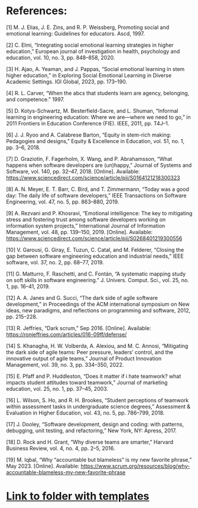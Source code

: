 # References:

[1] M. J. Elias, J. E. Zins, and R. P. Weissberg, Promoting social and emotional learning: Guidelines for educators. Ascd, 1997.

[2] C. Elmi, “Integrating social emotional learning strategies in higher education,” European journal of investigation in health, psychology and education, vol. 10, no. 3, pp. 848–858, 2020.

[3] H. Ajao, A. Yeaman, and J. Pappas, “Social emotional learning in stem higher education,” in Exploring Social Emotional Learning in Diverse Academic Settings. IGI Global, 2023, pp. 173–190.

[4] R. L. Carver, “When the abcs that students learn are agency, belonging, and competence.” 1997.

[5] D. Kotys-Schwartz, M. Besterfield-Sacre, and L. Shuman, “Informal learning in engineering education: Where we are—where we need to go,” in 2011 Frontiers in Education Conference (FIE). IEEE, 2011, pp. T4J–1.

[6] J. J. Ryoo and A. Calabrese Barton, “Equity in stem-rich making: Pedagogies and designs,” Equity & Excellence in Education, vol. 51, no. 1, pp. 3–6, 2018.

[7] D. Graziotin, F. Fagerholm, X. Wang, and P. Abrahamsson, “What happens when software developers are (un)happy,” Journal of Systems and Software, vol. 140, pp. 32–47, 2018. [Online]. Available: https://www.sciencedirect.com/science/article/pii/S0164121218300323

[8] A. N. Meyer, E. T. Barr, C. Bird, and T. Zimmermann, “Today was a good day: The daily life of software developers,” IEEE Transactions on Software Engineering, vol. 47, no. 5, pp. 863–880, 2019.

[9] A. Rezvani and P. Khosravi, “Emotional intelligence: The key to mitigating stress and fostering trust among software developers working on information system projects,” International Journal of Information Management, vol. 48, pp. 139–150, 2019. [Online]. Available: https://www.sciencedirect.com/science/article/pii/S0268401219300556

[10] V. Garousi, G. Giray, E. Tuzun, C. Catal, and M. Felderer, “Closing the gap between software engineering education and industrial needs,” IEEE software, vol. 37, no. 2, pp. 68–77, 2019.

[11] G. Matturro, F. Raschetti, and C. Fontán, “A systematic mapping study on soft skills in software engineering.” J. Univers. Comput. Sci., vol. 25, no. 1, pp. 16–41, 2019.

[12] A. A. Janes and G. Succi, “The dark side of agile software development,” in Proceedings of the ACM international symposium on New ideas, new paradigms, and reflections on programming and software, 2012, pp. 215–228.

[13] R. Jeffries, “Dark scrum,” Sep 2016. [Online]. Available: https://ronjeffries.com/articles/016-09ff/defense/

[14] S. Khanagha, H. W. Volberda, A. Alexiou, and M. C. Annosi, “Mitigating the dark side of agile teams: Peer pressure, leaders’ control, and the innovative output of agile teams,” Journal of Product Innovation Management, vol. 39, no. 3, pp. 334–350, 2022.

[15] E. Pfaff and P. Huddleston, “Does it matter if i hate teamwork? what impacts student attitudes toward teamwork,” Journal of marketing education, vol. 25, no. 1, pp. 37–45, 2003.

[16] L. Wilson, S. Ho, and R. H. Brookes, “Student perceptions of teamwork within assessment tasks in undergraduate science degrees,” Assessment & Evaluation in Higher Education, vol. 43, no. 5, pp. 786–799, 2018.

[17] J. Dooley, “Software development, design and coding: with patterns, debugging, unit testing, and refactoring,” New York, NY: Apress, 2017.

[18] D. Rock and H. Grant, “Why diverse teams are smarter,” Harvard Business Review, vol. 4, no. 4, pp. 2–5, 2016.

[19] M. Iqbal, “Why “accountable but blameless” is my new favorite phrase,” May 2023. [Online]. Available: https://www.scrum.org/resources/blog/why-accountable-blameless-my-new-favorite-phrase

# [Link to folder with templates](https://drive.google.com/drive/folders/1FaWT2Y0V1CXPIXe0oLD0uNlxId5Bt6bk?usp=sharing)
